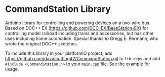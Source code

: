 # CommandStation Library
Arduino library for controlling and powering devices on a two-wire bus. Based on DCC++ EX (https://github.com/DCC-EX/BaseStation-EX) for controlling model railroad including trains and accessories, but has other uses including home automation. Special thanks to Gregg E. Bermann, who wrote the original DCC++ sketches.

To include this library in your platformIO project, add https://github.com/davidcutting42/CommandStation.git to ```lib_deps``` and add ```#include <CommandStation.h>``` to your ```main.cpp``` file. See the example for usage.
